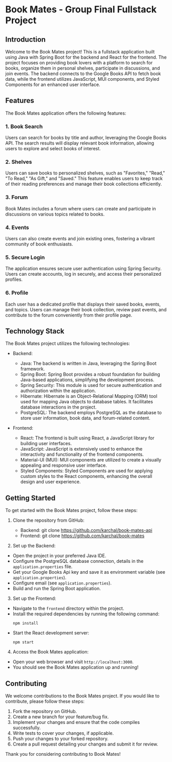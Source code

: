 # Book Mates - Group Final Fullstack Project

## Introduction
Welcome to the Book Mates project! This is a fullstack application built using Java with Spring Boot for the backend and React for the frontend. The project focuses on providing book lovers with a platform to search for books, organize them in personal shelves, participate in discussions, and join events. The backend connects to the Google Books API to fetch book data, while the frontend utilizes JavaScript, MUI components, and Styled Components for an enhanced user interface.

## Features
The Book Mates application offers the following features:

### 1. Book Search
Users can search for books by title and author, leveraging the Google Books API. The search results will display relevant book information, allowing users to explore and select books of interest.

### 2. Shelves
Users can save books to personalized shelves, such as "Favorites," "Read," "To Read," "As Gift," and "Saved." This feature enables users to keep track of their reading preferences and manage their book collections efficiently.

### 3. Forum
Book Mates includes a forum where users can create and participate in discussions on various topics related to books.

### 4. Events
Users can also create events and join existing ones, fostering a vibrant community of book enthusiasts.

### 5. Secure Login
The application ensures secure user authentication using Spring Security. Users can create accounts, log in securely, and access their personalized profiles.

### 6. Profile
Each user has a dedicated profile that displays their saved books, events, and topics. Users can manage their book collection, review past events, and contribute to the forum conveniently from their profile page.

## Technology Stack
The Book Mates project utilizes the following technologies:

- Backend:
    - Java: The backend is written in Java, leveraging the Spring Boot framework.
    - Spring Boot: Spring Boot provides a robust foundation for building Java-based applications, simplifying the development process.
    - Spring Security: This module is used for secure authentication and authorization within the application.
    - Hibernate: Hibernate is an Object-Relational Mapping (ORM) tool used for mapping Java objects to database tables. It facilitates database interactions in the project.
    - PostgreSQL: The backend employs PostgreSQL as the database to store user information, book data, and forum-related content.

- Frontend:
    - React: The frontend is built using React, a JavaScript library for building user interfaces.
    - JavaScript: JavaScript is extensively used to enhance the interactivity and functionality of the frontend components.
    - Material-UI (MUI): MUI components are utilized to create a visually appealing and responsive user interface.
    - Styled Components: Styled Components are used for applying custom styles to the React components, enhancing the overall design and user experience.

## Getting Started
To get started with the Book Mates project, follow these steps:

1. Clone the repository from GitHub:
    - Backend: git clone https://github.com/karchal/book-mates-api
    - Frontend: git clone https://github.com/karchal/book-mates

2. Set up the Backend:
- Open the project in your preferred Java IDE.
- Configure the PostgreSQL database connection, details in the `application.properties` file.
- Get your Google Books Api key and save it as environment variable (see `application.properties`).
- Configure email (see `application.properties`).
- Build and run the Spring Boot application.

3. Set up the Frontend:
- Navigate to the `frontend` directory within the project.
- Install the required dependencies by running the following command:
  ```
  npm install
  ```
- Start the React development server:
  ```
  npm start
  ```

4. Access the Book Mates application:
- Open your web browser and visit `http://localhost:3000`.
- You should see the Book Mates application up and running!

## Contributing
We welcome contributions to the Book Mates project. If you would like to contribute, please follow these steps:

1. Fork the repository on GitHub.
2. Create a new branch for your feature/bug fix.
3. Implement your changes and ensure that the code compiles successfully.
4. Write tests to cover your changes, if applicable.
5. Push your changes to your forked repository.
6. Create a pull request detailing your changes and submit it for review.

Thank you for considering contributing to Book Mates!